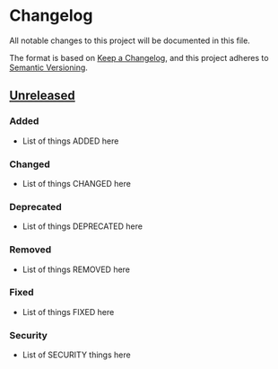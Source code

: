 # Changelog

All notable changes to this project will be documented in this file.

The format is based on [Keep a Changelog](https://keepachangelog.com/en/1.0.0/),
and this project adheres to [Semantic Versioning](https://semver.org/spec/v2.0.0.html).

## [Unreleased]

### Added

- List of things ADDED here

### Changed

- List of things CHANGED here

### Deprecated

- List of things DEPRECATED here

### Removed

- List of things REMOVED here

### Fixed

- List of things FIXED here

### Security

- List of SECURITY things here

[unreleased]: https://github.com/olivierlacan/keep-a-changelog/compare/v1.1.0...HEAD
